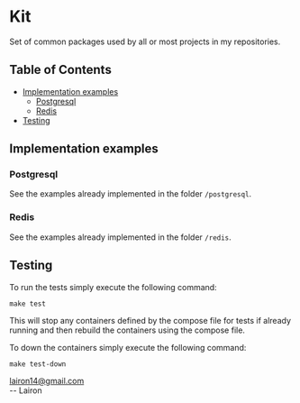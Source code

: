 # Kit
Set of common packages used by all or most projects in my repositories.

## Table of Contents

- [Implementation examples](#implementation-examples)
    - [Postgresql](#postgresql)
    - [Redis](#redis)
- [Testing](#testing)

## Implementation examples 

### Postgresql 

See the examples already implemented in the folder `/postgresql`.

### Redis

See the examples already implemented in the folder `/redis`.

## Testing

To run the tests simply execute the following command:

```shell
make test
```

This will stop any containers defined by the compose file for tests if already running
and then rebuild the containers using the compose file.

To down the containers simply execute the following command:

```shell
make test-down
```

lairon14@gmail.com  
-- Lairon